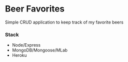 

# Beer Favorites

Simple CRUD application to keep track of my favorite beers

### Stack

- Node/Express
- MongoDB/Mongoose/MLab
- Heroku


